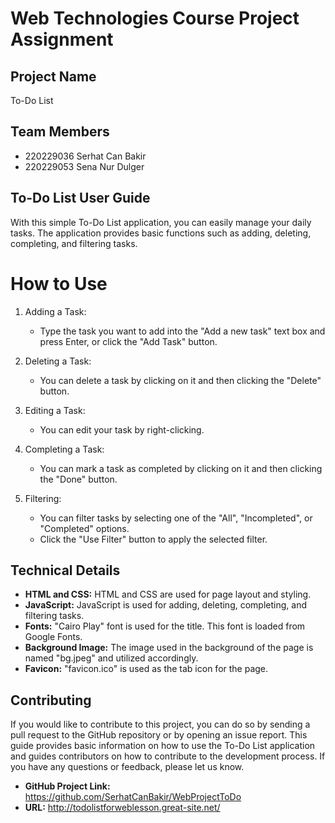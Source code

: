 # Web Technologies Course Project Assignment

## Project Name
To-Do List

## Team Members
- 220229036 Serhat Can Bakir
- 220229053 Sena Nur Dulger


## To-Do List User Guide
With this simple To-Do List application, you can easily manage your daily tasks. The application provides basic functions such as adding, deleting, completing, and filtering tasks.

# How to Use

1. Adding a Task:
    - Type the task you want to add into the "Add a new task" text box and press Enter, or click the "Add Task" button.

2. Deleting a Task:
    - You can delete a task by clicking on it and then clicking the "Delete" button.

3. Editing a Task:
    - You can edit your task by right-clicking.

4. Completing a Task:
    - You can mark a task as completed by clicking on it and then clicking the "Done" button.

5. Filtering: 
    - You can filter tasks by selecting one of the "All", "Incompleted", or "Completed" options.
    -  Click the "Use Filter" button to apply the selected filter.

## Technical Details
- **HTML and CSS:** HTML and CSS are used for page layout and styling.
- **JavaScript:** JavaScript is used for adding, deleting, completing, and filtering tasks.
- **Fonts:** "Cairo Play" font is used for the title. This font is loaded from Google Fonts.
- **Background Image:** The image used in the background of the page is named "bg.jpeg" and utilized accordingly.
- **Favicon:** "favicon.ico" is used as the tab icon for the page.

## Contributing
If you would like to contribute to this project, you can do so by sending a pull request to the GitHub repository or by opening an issue report.
This guide provides basic information on how to use the To-Do List application and guides contributors on how to contribute to the development process. If you have any questions or feedback, please let us know.

- **GitHub Project Link:** https://github.com/SerhatCanBakir/WebProjectToDo
- **URL:** http://todolistforweblesson.great-site.net/